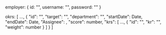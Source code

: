 employer: {
  id: "",
  username: "",
  password: ""
}

okrs: [
  ...,
  {
    "id": "",
    "target": "",
    "department": "",
    "startDate": Date,
    "endDate": Date,
    "Assignee": ,
    "score": number,
    "krs": [
      ...,
      {
        "id": "",
        "kr": "",
        "weight": number
      }
    ]
  }
]